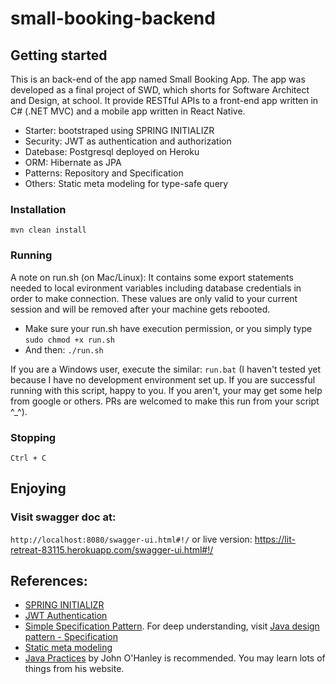 # small-booking-backend

## Getting started

This is an back-end of the app named Small Booking App. The app was developed as a final project of SWD, which shorts for Software Architect and Design, at school. It provide RESTful APIs to a front-end app written in C# (.NET MVC) and a mobile app written in React Native.

- Starter: bootstraped using SPRING INITIALIZR
- Security: JWT as authentication and authorization
- Datebase: Postgresql deployed on Heroku
- ORM: Hibernate as JPA
- Patterns: Repository and Specification
- Others: Static meta modeling for type-safe query


### Installation
```mvn clean install```

### Running
A note on run.sh (on Mac/Linux): It contains some export statements needed to local evironment variables including database credentials in order to make connection. These values are only valid to your current session and will be removed after your machine gets rebooted.
 - Make sure your run.sh have execution permission, or you simply type ```sudo chmod +x run.sh```
 - And then:
```./run.sh```

If you are a Windows user, execute the similar: ```run.bat``` (I haven't tested yet because I have no development environment set up. If you are successful running with this script, happy to you. If you aren't, your may get some help from google or others. PRs are welcomed to make this run from your script ^_^).

### Stopping
```Ctrl + C```

## Enjoying

### Visit swagger doc at:
```http://localhost:8080/swagger-ui.html#!/``` or live version: https://lit-retreat-83115.herokuapp.com/swagger-ui.html#!/

## References:

- [SPRING INITIALIZR](https://start.spring.io/)
- [JWT Authentication](https://auth0.com/blog/implementing-jwt-authentication-on-spring-boot/)
- [Simple Specification Pattern](http://www.baeldung.com/rest-api-search-language-spring-data-specifications). For deep understanding, visit [Java design pattern - Specification](https://github.com/iluwatar/java-design-patterns/tree/master/specification)
- [Static meta modeling](https://docs.oracle.com/javaee/6/tutorial/doc/gjiup.html)
- [Java Practices](http://www.javapractices.com/) by John O'Hanley is recommended. You may learn lots of things from his website.
